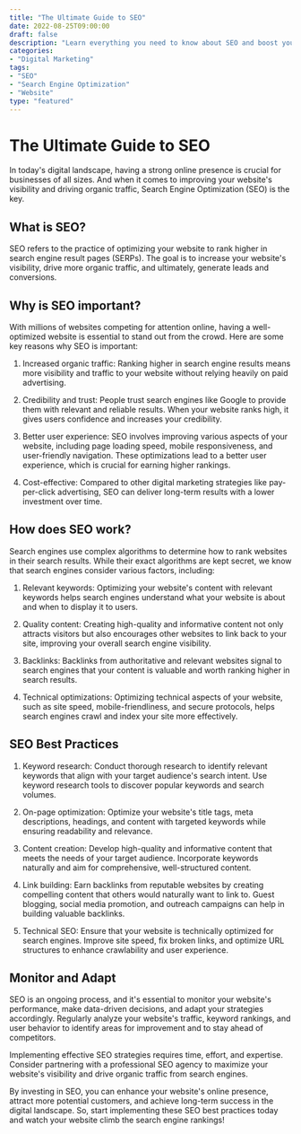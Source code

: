 ```yaml
---
title: "The Ultimate Guide to SEO"
date: 2022-08-25T09:00:00
draft: false
description: "Learn everything you need to know about SEO and boost your website's visibility on search engines."
categories:
- "Digital Marketing"
tags:
- "SEO"
- "Search Engine Optimization"
- "Website"
type: "featured"
---
```


# The Ultimate Guide to SEO

In today's digital landscape, having a strong online presence is crucial for businesses of all sizes. And when it comes to improving your website's visibility and driving organic traffic, Search Engine Optimization (SEO) is the key.

## What is SEO?

SEO refers to the practice of optimizing your website to rank higher in search engine result pages (SERPs). The goal is to increase your website's visibility, drive more organic traffic, and ultimately, generate leads and conversions.

## Why is SEO important?

With millions of websites competing for attention online, having a well-optimized website is essential to stand out from the crowd. Here are some key reasons why SEO is important:

1. Increased organic traffic: Ranking higher in search engine results means more visibility and traffic to your website without relying heavily on paid advertising.

2. Credibility and trust: People trust search engines like Google to provide them with relevant and reliable results. When your website ranks high, it gives users confidence and increases your credibility.

3. Better user experience: SEO involves improving various aspects of your website, including page loading speed, mobile responsiveness, and user-friendly navigation. These optimizations lead to a better user experience, which is crucial for earning higher rankings.

4. Cost-effective: Compared to other digital marketing strategies like pay-per-click advertising, SEO can deliver long-term results with a lower investment over time.

## How does SEO work?

Search engines use complex algorithms to determine how to rank websites in their search results. While their exact algorithms are kept secret, we know that search engines consider various factors, including:

1. Relevant keywords: Optimizing your website's content with relevant keywords helps search engines understand what your website is about and when to display it to users.

2. Quality content: Creating high-quality and informative content not only attracts visitors but also encourages other websites to link back to your site, improving your overall search engine visibility.

3. Backlinks: Backlinks from authoritative and relevant websites signal to search engines that your content is valuable and worth ranking higher in search results.

4. Technical optimizations: Optimizing technical aspects of your website, such as site speed, mobile-friendliness, and secure protocols, helps search engines crawl and index your site more effectively.

## SEO Best Practices

1. Keyword research: Conduct thorough research to identify relevant keywords that align with your target audience's search intent. Use keyword research tools to discover popular keywords and search volumes.

2. On-page optimization: Optimize your website's title tags, meta descriptions, headings, and content with targeted keywords while ensuring readability and relevance.

3. Content creation: Develop high-quality and informative content that meets the needs of your target audience. Incorporate keywords naturally and aim for comprehensive, well-structured content.

4. Link building: Earn backlinks from reputable websites by creating compelling content that others would naturally want to link to. Guest blogging, social media promotion, and outreach campaigns can help in building valuable backlinks.

5. Technical SEO: Ensure that your website is technically optimized for search engines. Improve site speed, fix broken links, and optimize URL structures to enhance crawlability and user experience.

## Monitor and Adapt

SEO is an ongoing process, and it's essential to monitor your website's performance, make data-driven decisions, and adapt your strategies accordingly. Regularly analyze your website's traffic, keyword rankings, and user behavior to identify areas for improvement and to stay ahead of competitors.

Implementing effective SEO strategies requires time, effort, and expertise. Consider partnering with a professional SEO agency to maximize your website's visibility and drive organic traffic from search engines.

By investing in SEO, you can enhance your website's online presence, attract more potential customers, and achieve long-term success in the digital landscape. So, start implementing these SEO best practices today and watch your website climb the search engine rankings!
